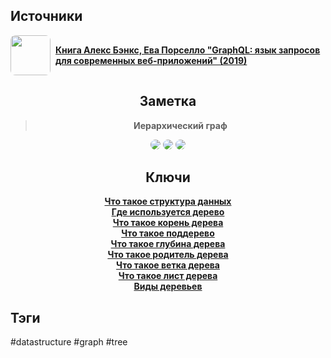 <h2 align="left">Источники</h2>
<div style="text-align: left">
	<ul style="padding: 0; list-style-type: none; display: flex; flex-direction: column; align-items: left;">
		<li style="display: flex; align-items: center">
			<img
			style="border-radius: 8px; margin-right: 8px; width: 64px; height: 64px; object-fit: cover"
			src="https://m.media-amazon.com/images/I/91FpTCr6IWL._AC_UL960_QL65_.jpg" />
			<strong><a href="https://vk.com/wall-105439414_390">Книга Алекс Бэнкс, Ева Порселло "GraphQL: язык запросов для современных веб-приложений" (2019)</a></strong>
	    </li>
	</ul>
</div>
<h2 align="center">Заметка</h2>
<blockquote align="center">
	<strong>Иерархический граф</strong>
</blockquote>
<center>
	<img style="border-radius: 8px;" src="http://archives.interstellar.su/1/2024/03/23/018e681e-b5c6-7318-a584-89cb87949abd.png" />
	<img style="border-radius: 8px;" src="http://archives.interstellar.su/1/2024/03/23/018e681e-fb74-7f14-84e9-10396c92286f.png" />
	<img style="border-radius: 8px;" src="http://archives.interstellar.su/1/2024/03/23/018e681f-1db1-7cd9-959c-db07d92405e2.png" />
</center>
<h2 align="center">Ключи</h2>
<div style="display: flex; align-items: flex-start;">
	<ul style="list-style-type: none; margin: 0; padding: 0; text-align: center; flex-grow: 1;">
		<li><strong><a href="obsidian://open?file=Data Structures/Что такое структура данных">Что такое структура данных</a></strong></li>
		<li><strong><a href="obsidian://open?file=Data Structures/Tree/Где используется дерево">Где используется дерево</a></strong></li>
		<li><strong><a href="obsidian://open?file=Data Structures/Tree/Что такое корень дерева">Что такое корень дерева</a></strong></li>
		<li><strong><a href="obsidian://open?file=Data Structures/Tree/Что такое поддерево">Что такое поддерево</a></strong></li>
		<li><strong><a href="obsidian://open?file=Data Structures/Tree/Что такое глубина дерева">Что такое глубина дерева</a></strong></li>
		<li><strong><a href="obsidian://open?file=Data Structures/Tree/Что такое родитель дерева">Что такое родитель дерева</a></strong></li>
		<li><strong><a href="obsidian://open?file=Data Structures/Tree/Что такое ветка дерева">Что такое ветка дерева</a></strong></li>
		<li><strong><a href="obsidian://open?file=Data Structures/Tree/Что такое лист дерева">Что такое лист дерева</a></strong></li>
		<li><strong><a href="obsidian://open?file=Data Structures/Tree/Виды деревьев">Виды деревьев</a></strong></li>
	</ul>
</div>
<h2 align="left">Тэги</h2>
#datastructure #graph #tree